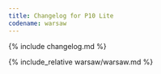 ```yaml
---
title: Changelog for P10 Lite
codename: warsaw
---
```


{% include changelog.md %}

{% include_relative warsaw/warsaw.md %}
